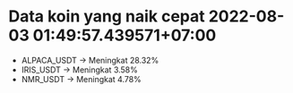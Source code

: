 # Data koin yang naik cepat 2022-08-03 01:49:57.439571+07:00

* ALPACA_USDT -> Meningkat 28.32%
* IRIS_USDT -> Meningkat 3.58%
* NMR_USDT -> Meningkat 4.78%
